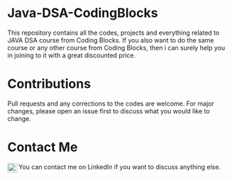 # Java-DSA-CodingBlocks
This repository contains all the codes, projects and everything related to JAVA DSA course from Coding Blocks. 
If you also want to do the same course or any other course from Coding Blocks, then i can surely help you in joining to it with a great discounted price.  

# Contributions
Pull requests and any corrections to the codes are welcome. For major changes, please open an issue first to discuss what you would like to change.

# Contact Me
You can contact me on LinkedIn if you want to discuss anything else. 
<a href="https://www.linkedin.com/in/rudra-pratap-singh-369176191/">
<img align="left" alt="LinkdeIN" width="22px" src="https://cdn.jsdelivr.net/npm/simple-icons@v3/icons/linkedin.svg" />
</a>
